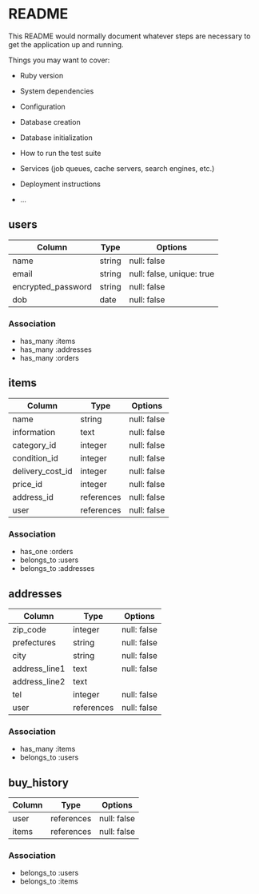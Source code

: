 # README

This README would normally document whatever steps are necessary to get the
application up and running.

Things you may want to cover:

* Ruby version

* System dependencies

* Configuration

* Database creation

* Database initialization

* How to run the test suite

* Services (job queues, cache servers, search engines, etc.)

* Deployment instructions

* ...

## users

| Column             | Type   | Options                   |
| ------------------ | ------ | ------------------------- |
| name               | string | null: false               |
| email              | string | null: false, unique: true |
| encrypted_password | string | null: false               |
| dob                | date   | null: false               |



### Association
 - has_many :items
 - has_many :addresses
 - has_many :orders


## items

| Column           | Type       | Options     |
| ---------------- | ---------- | ----------- |
| name             | string     | null: false |
| information      | text       | null: false |
| category_id      | integer    | null: false |
| condition_id     | integer    | null: false |
| delivery_cost_id | integer    | null: false |
| price_id         | integer    | null: false |
| address_id       | references | null: false |
| user             | references | null: false |



### Association
 - has_one :orders
 - belongs_to :users
 - belongs_to :addresses


## addresses

| Column        | Type       | Options     |
| ------------- | ---------- | ----------- |
| zip_code      | integer    | null: false |
| prefectures   | string     | null: false |
| city          | string     | null: false |
| address_line1 | text       | null: false |
| address_line2 | text       |             |
| tel           | integer    | null: false |
| user          | references | null: false |


### Association
 - has_many :items
 - belongs_to :users



 ## buy_history

| Column | Type       | Options     |
| ------ | ---------- | ----------- |
| user   | references | null: false |
| items  | references | null: false |


### Association
 - belongs_to :users
 - belongs_to :items